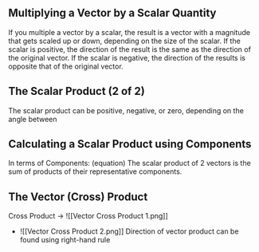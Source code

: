 ## Multiplying a Vector by a Scalar Quantity
If you multiple a vector by a scalar, the result is a vector with a magnitude that gets scaled up or down, depending on the size of the scalar.
If the scalar is positive, the direction of the result is the same as the direction of the original vector.
If the scalar is negative, the direction of the results is opposite that of the original vector.

## The Scalar Product (2 of 2)
The scalar product can be positive, negative, or zero, depending on the angle between

## Calculating a Scalar Product using Components
In terms of Components: (equation)
The scalar product of 2 vectors is the sum of products of their representative components.

## The Vector (Cross) Product
Cross Product -> ![[Vector Cross Product 1.png]]
- ![[Vector Cross Product 2.png]]
Direction of vector product can be found using right-hand rule
